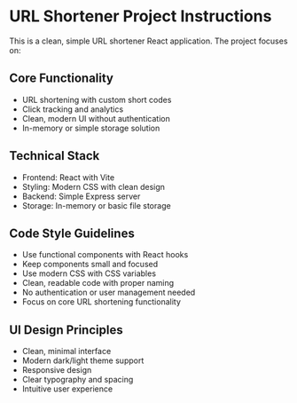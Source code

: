 <!-- Use this file to provide workspace-specific custom instructions to Copilot. For more details, visit https://code.visualstudio.com/docs/copilot/copilot-customization#_use-a-githubcopilotinstructionsmd-file -->

# URL Shortener Project Instructions

This is a clean, simple URL shortener React application. The project focuses on:

## Core Functionality
- URL shortening with custom short codes
- Click tracking and analytics
- Clean, modern UI without authentication
- In-memory or simple storage solution

## Technical Stack
- Frontend: React with Vite
- Styling: Modern CSS with clean design
- Backend: Simple Express server
- Storage: In-memory or basic file storage

## Code Style Guidelines
- Use functional components with React hooks
- Keep components small and focused
- Use modern CSS with CSS variables
- Clean, readable code with proper naming
- No authentication or user management needed
- Focus on core URL shortening functionality

## UI Design Principles
- Clean, minimal interface
- Modern dark/light theme support
- Responsive design
- Clear typography and spacing
- Intuitive user experience
